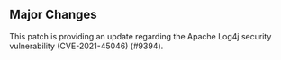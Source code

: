 ## Major Changes

This patch is providing an update regarding the Apache Log4j security vulnerability (CVE-2021-45046) (#9394).